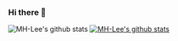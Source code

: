 ### Hi there 👋

<!--
**MH-Lee/MH-Lee** is a ✨ _special_ ✨ repository because its `README.md` (this file) appears on your GitHub profile.

Here are some ideas to get you started:

- 🔭 I’m currently working on ...
- 🌱 I’m currently learning ...
- 👯 I’m looking to collaborate on ...
- 🤔 I’m looking for help with ...
- 💬 Ask me about ...
- 📫 How to reach me: ...
- 😄 Pronouns: ...
- ⚡ Fun fact: ...
-->


![MH-Lee's github stats](https://github-readme-stats.vercel.app/api?username=MH-Lee&show_icons=true&row=10&column=5)
[![MH-Lee's github stats](https://github-readme-stats.vercel.app/api/top-langs/?username=MH-Lee&show_icons=true&hide_border=true&title_color=004386&icon_color=004386&layout=compact&row=20&column=10)](https://github.com/MH-Lee)
